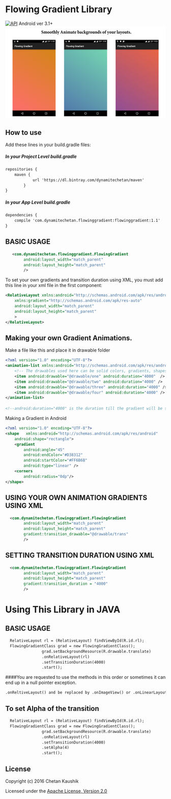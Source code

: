 # Flowing Gradient Library
[![API](https://img.shields.io/badge/API-12+-blue.svg)](https://github.com/dynamitechetan/Flowing-Gradient) Android ver 3.1+
![Screenshot](screenshots/Screenshot_20160720-215934.png)
## How to use
Add these lines in your build.gradle files:
##### In your Project Level build.gradle
```xml
repositories {
	maven {
            url 'https://dl.bintray.com/dynamitechetan/maven'
        }
}
```
##### In your App Level build.gradle

```xml
dependencies {
    compile 'com.dynamitechetan.flowinggradient:flowinggradient:1.1'
}
```
## BASIC USAGE
```xml
   <com.dynamitechetan.flowinggradient.FlowingGradient
        android:layout_width="match_parent"
        android:layout_height="match_parent"
        />
```

To set your own gradients and transition duration using XML, you must add this line in your xml file in the first component:

```xml
<RelativeLayout xmlns:android="http://schemas.android.com/apk/res/android"
    xmlns:gradient="http://schemas.android.com/apk/res-auto"
    android:layout_width="match_parent"
    android:layout_height="match_parent"
    >
</RelativeLayout>
```
## Making your own Gradient Animations.
Make a file like this and place it in drawable folder
```xml
<?xml version="1.0" encoding="UTF-8"?>
<animation-list xmlns:android="http://schemas.android.com/apk/res/android"  android:id="@+id/selected" android:oneshot="false">
    <!-- The drawables used here can be solid colors, gradients, shapes, images, etc. -->
    <item android:drawable="@drawable/one" android:duration="4000"  />
    <item android:drawable="@drawable/two" android:duration="4000" />
    <item android:drawable="@drawable/three" android:duration="4000" />
    <item android:drawable="@drawable/four" android:duration="4000" />
</animation-list>

<!--android:duration="4000" is the duration till the gradient will be shown on the screen-->
```
Making a Gradient in Android
```xml
<?xml version="1.0" encoding="UTF-8"?>
<shape   xmlns:android="http://schemas.android.com/apk/res/android"
    android:shape="rectangle">
    <gradient
        android:angle="45"
        android:endColor="#D38312"
        android:startColor="#FF6B6B"
        android:type="linear" />
    <corners
        android:radius="0dp"/>
</shape>
```

## USING YOUR OWN ANIMATION GRADIENTS USING XML

```xml
  <com.dynamitechetan.flowinggradient.FlowingGradient
        android:layout_width="match_parent"
        android:layout_height="match_parent"
        gradient:transition_drawable="@drawable/trans"
        />
```

## SETTING TRANSITION DURATION USING XML
```xml
  <com.dynamitechetan.flowinggradient.FlowingGradient
        android:layout_width="match_parent"
        android:layout_height="match_parent"
        gradient:transition_duration = "4000"
        />
```

# Using This Library in JAVA
## BASIC USAGE

```xml
  RelativeLayout rl = (RelativeLayout) findViewById(R.id.rl);
  FlowingGradientClass grad = new FlowingGradientClass();
                grad.setBackgroundResource(R.drawable.translate)
                .onRelativeLayout(rl)
                .setTransitionDuration(4000)
                .start();
```
####You are requested to use the methods in this order or sometimes it can end up in a null pointer exception.
```xml
.onReltiveLayout() and be replaced by .onImageView() or .onLinearLayout()  as per use.
```

## To set Alpha of the transition
```xml
  RelativeLayout rl = (RelativeLayout) findViewById(R.id.rl);
  FlowingGradientClass grad = new FlowingGradientClass();
                grad.setBackgroundResource(R.drawable.translate)
                .onRelativeLayout(rl)
                .setTransitionDuration(4000)
                .setAlpha(4)
                .start();
```

## License
Copyright (c) 2016 Chetan Kaushik

Licensed under the [Apache License, Version 2.0](http://www.apache.org/licenses/LICENSE-2.0.html)
